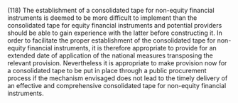 (118) The establishment of a consolidated tape for non-equity financial instruments is deemed to be more difficult to implement than the consolidated tape for equity financial instruments and potential providers should be able to gain experience with the latter before constructing it. In order to facilitate the proper establishment of the consolidated tape for non-equity financial instruments, it is therefore appropriate to provide for an extended date of application of the national measures transposing the relevant provision. Nevertheless it is appropriate to make provision now for a consolidated tape to be put in place through a public procurement process if the mechanism envisaged does not lead to the timely delivery of an effective and comprehensive consolidated tape for non-equity financial instruments.